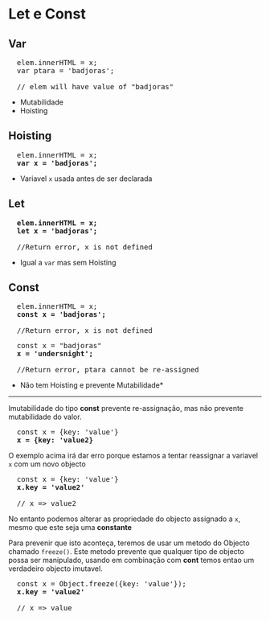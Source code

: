 # Let e Const

## Var
<pre>
  elem.innerHTML = x;
  var ptara = 'badjoras';
  
  // elem will have value of "badjoras"
</pre>

- Mutabilidade
- Hoisting

## Hoisting
<pre>
  elem.innerHTML = x;
  <b>var x = 'badjoras';</b>
</pre>
- Variavel `x` usada antes de ser declarada

## Let
<pre>
  <b>elem.innerHTML = x;</b>
  <b>let x = 'badjoras';</b>
  
  //Return error, x is not defined
</pre>

- Igual a `var` mas sem Hoisting

## Const
<pre>
  elem.innerHTML = x;
  <b>const x = 'badjoras';</b>
  
  //Return error, x is not defined
</pre>

<pre>
  const x = "badjoras"
  <b>x = 'undersnight';</b>
  
  //Return error, ptara cannot be re-assigned
</pre>

- Não tem Hoisting e prevente Mutabilidade*

***

Imutabilidade do tipo **const** prevente re-assignação, mas não prevente mutabilidade do valor.

<pre>
  const x = {key: 'value'}
  <b>x = {key: 'value2}</b>
</pre>
O exemplo acima irá dar erro porque estamos a tentar reassignar a variavel `x` com um novo objecto

<pre>
  const x = {key: 'value'}
  <b>x.key = 'value2'</b>
  
  // x => value2
</pre>

No entanto podemos alterar as propriedade do objecto assignado a `x`, mesmo que este seja uma **constante**


Para prevenir que isto aconteça, teremos de usar um metodo do Objecto chamado `freeze()`. 
Este metodo prevente que qualquer tipo de objecto possa ser manipulado, usando em combinação com **cont** temos entao um verdadeiro objecto imutavel.

<pre>
  const x = Object.freeze({key: 'value'});
  <b>x.key = 'value2'</b>
  
  // x => value
</pre>
